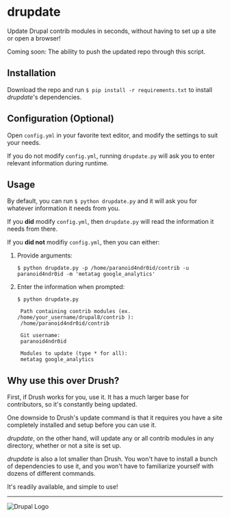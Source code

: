 # drupdate
Update Drupal contrib modules in seconds, without having to set up a site or
open a browser!

Coming soon: The ability to push the updated repo through this script.


## Installation
Download the repo and run `$ pip install -r requirements.txt` to install
_drupdate_'s dependencies.


## Configuration (Optional)
Open `config.yml` in your favorite text editor, and modify the settings
to suit your needs.

If you do not modify `config.yml`, running `drupdate.py` will ask you to
enter relevant information during runtime.


## Usage
By default, you can run `$ python drupdate.py` and it will ask you for
whatever information it needs from you.

If you **did** modify `config.yml`, then `drupdate.py` will read the information
it needs from there.

If you **did not** modifiy `config.yml`, then you can either:
1. Provide arguments:

    `$ python drupdate.py -p /home/paranoid4ndr0id/contrib -u paranoid4ndr0id -m 'metatag google_analytics'`

2. Enter the information when prompted:

    `$ python drupdate.py`

        Path containing contrib modules (ex. /home/your_username/drupal8/contrib ):
        /home/paranoid4ndr0id/contrib

        Git username:
        paranoid4ndr0id

        Modules to update (type * for all):
        metatag google_analytics


## Why use this over Drush?
First, if Drush works for you, use it. It has a much larger base for
contributors, so it's constantly being updated.

One downside to Drush's update command is that it requires you have a site
completely installed and setup before you can use it.

_drupdate_, on the other hand, will update any or all contrib modules in any
directory, whether or not a site is set up.

_drupdate_ is also a lot smaller than Drush. You won't have to install a
bunch of dependencies to use it, and you won't have to familiarize yourself
with dozens of different commands.

It's readily available, and simple to use!

---

![Drupal Logo](https://www.drupal.org/files/druplicon-small.png)
